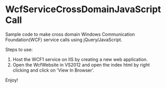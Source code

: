 WcfServiceCrossDomainJavaScriptCall
===================================

Sample code to make cross domain Windows Communication Foundation(WCF) service calls using jQuery/JavaScript.

Steps to use:

1) Host the WCF1 service on IIS by creating a new web application.
2) Open the WcfWebsite in VS2012 and open the index html by right clicking and click on 'View In Browser'.

Enjoy!
